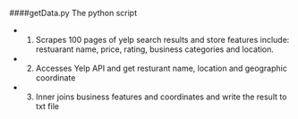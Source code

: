 ####getData.py
The python script 
* 1) Scrapes 100 pages of yelp search results and store features include:
restuarant name, price, rating, business categories and location.
* 2) Accesses Yelp API and get resturant name, location and geographic coordinate
* 3) Inner joins business features and coordinates and write the result to txt file
